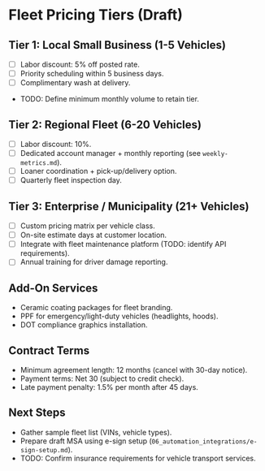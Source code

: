 # Fleet Pricing Tiers (Draft)

## Tier 1: Local Small Business (1-5 Vehicles)
- [ ] Labor discount: 5% off posted rate.
- [ ] Priority scheduling within 5 business days.
- [ ] Complimentary wash at delivery.
- TODO: Define minimum monthly volume to retain tier.

## Tier 2: Regional Fleet (6-20 Vehicles)
- [ ] Labor discount: 10%.
- [ ] Dedicated account manager + monthly reporting (see `weekly-metrics.md`).
- [ ] Loaner coordination + pick-up/delivery option.
- [ ] Quarterly fleet inspection day.

## Tier 3: Enterprise / Municipality (21+ Vehicles)
- [ ] Custom pricing matrix per vehicle class.
- [ ] On-site estimate days at customer location.
- [ ] Integrate with fleet maintenance platform (TODO: identify API requirements).
- [ ] Annual training for driver damage reporting.

## Add-On Services
- Ceramic coating packages for fleet branding.
- PPF for emergency/light-duty vehicles (headlights, hoods).
- DOT compliance graphics installation.

## Contract Terms
- Minimum agreement length: 12 months (cancel with 30-day notice).
- Payment terms: Net 30 (subject to credit check).
- Late payment penalty: 1.5% per month after 45 days.

## Next Steps
- Gather sample fleet list (VINs, vehicle types).
- Prepare draft MSA using e-sign setup (`06_automation_integrations/e-sign-setup.md`).
- TODO: Confirm insurance requirements for vehicle transport services.
